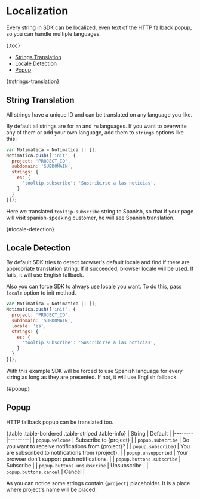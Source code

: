 # Localization

Every string in SDK can be localized, even text of the HTTP fallback popup, so you can handle multiple languages.

{.toc}
* [Strings Translation](#strings-translation)
* [Locale Detection](#locale-detection)
* [Popup](#popup)

{#strings-translation}
## String Translation

All strings have a unique ID and can be translated on any language you like.

By default all strings are for `en` and `ru` languages. If you want to overwrite any of them or add your own language, add them to `strings` options like this:

```javascript
var Notimatica = Notimatica || [];
Notimatica.push(['init', {
  project: 'PROJECT_ID',
  subdomain: 'SUBDOMAIN',
  strings: {
    es: {
      'tooltip.subscribe': 'Suscribirse a las noticias',
    }
  }
}]);
```

Here we translated `tooltip.subscribe` string to Spanish, so that if your page will visit spanish-speaking customer, he will see Spanish translation.

{#locale-detection}
## Locale Detection

By default SDK tries to detect browser's default locale and find if there are appropriate translation string. If it succeeded, browser locale will be used. If fails, it will use English fallback.

Also you can force SDK to always use locale you want. To do this, pass `locale` option to init method.

```javascript
var Notimatica = Notimatica || [];
Notimatica.push(['init', {
  project: 'PROJECT_ID',
  subdomain: 'SUBDOMAIN',
  locale: 'es',
  strings: {
    es: {
      'tooltip.subscribe': 'Suscribirse a las noticias',
    }
  }
}]);
```

With this example SDK will be forced to use Spanish language for every string as long as they are presented. If not, it will use English fallback.

{#popup}
## Popup

HTTP fallback popup can be translated too.

{.table .table-bordered .table-striped .table-info}
| String | Default |
|--------|---------|
| `popup.welcome` | Subscribe to {project} |
| `popup.subscribe` | Do you want to receive notifications from {project}? |
| `popup.subscribed` | You are subscribed to notifications from {project}. |
| `popup.unsupported` | Your browser don't support push notifications. |
| `popup.buttons.subscribe` | Subscribe |
| `popup.buttons.unsubscribe` | Unsubscribe |
| `popup.buttons.cancel` | Cancel |

As you can notice some strings contain `{project}` placeholder. It is a place where project's name will be placed.
